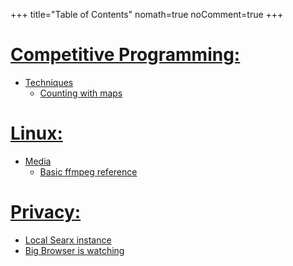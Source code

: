 +++
title="Table of Contents"
nomath=true
noComment=true
+++
# [Competitive Programming:](#)
 - [Techniques](#)
	- [Counting with maps](/posts/counting-with-maps)


# [Linux:](#)
 - [Media](#)
 	- [Basic ffmpeg reference](/posts/ffmpeg-reference)

# [Privacy:](#)
 - [Local Searx instance](/posts/searx)
 - [Big Browser is watching](/posts/palemoon)
